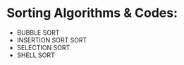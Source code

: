 <h1>Sorting Algorithms & Codes:</h1>
<ul>
<li>BUBBLE SORT</li>
  <li>INSERTION SORT SORT</li>
  <li>SELECTION SORT</li>
  <li>SHELL SORT</li>
  
  
</ul>
